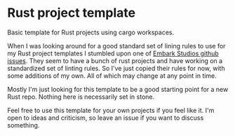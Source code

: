 # Rust project template

Basic template for Rust projects using cargo workspaces.

When I was looking around for a good standard set of lining rules to use for my Rust project templates I stumbled upon one of [Embark Studios github issues](https://github.com/EmbarkStudios/rust-ecosystem/issues/59). They seem to have a bunch of rust projects and have working on a standardized set of linting rules. So I've just copied their rules for now, with some additions of my own. All of which may change at any point in time.

Mostly I'm just looking for this template to be a good starting point for a new Rust repo. Nothing here is necessarily set in stone.

Feel free to use this template for your own projects if you feel like it. I'm open to ideas and criticism, so leave an issue if you want to discuss something.
